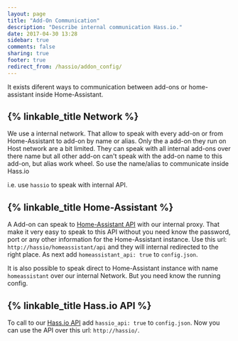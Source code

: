 ```yaml
---
layout: page
title: "Add-On Communication"
description: "Describe internal communication Hass.io."
date: 2017-04-30 13:28
sidebar: true
comments: false
sharing: true
footer: true
redirect_from: /hassio/addon_config/
---
```


It exists diferent ways to communication between add-ons or home-assistant inside Home-Assistant.

## {% linkable_title Network %}

We use a internal network. That allow to speak with every add-on or from Home-Assistant to add-on by name or alias. Only the a add-on they run on Host network are a bit limited. They can speak with all internal add-ons over there name but all other add-on can't speak with the add-on name to this add-on, but alias work wheel. So use the name/alias to communicate inside Hass.io

i.e. use `hassio` to speak with internal API.

## {% linkable_title Home-Assistant %}

A Add-on can speak to [Home-Assistant API][hass-api] with our internal proxy. That make it very easy to speak to this API without you need know the password, port or any other information for the Home-Assistant instance. Use this url: `http://hassio/homeassistant/api` and they will internal redirected to the right place. As next add `homeassistant_api: true` to `config.json`.

It is also possible to speak direct to Home-Assistant instance with name `homeassistant` over our internal Network. But you need know the running config.

## {% linkable_title Hass.io API %}

To call to our [Hass.io API][hassio-api] add `hassio_api: true` to `config.json`. Now you can use the API over this url: `http://hassio/`.

[hass-api]: https://home-assistant.io/developers/rest_api/
[hassio-api]: https://github.com/home-assistant/hassio/blob/master/API.md
